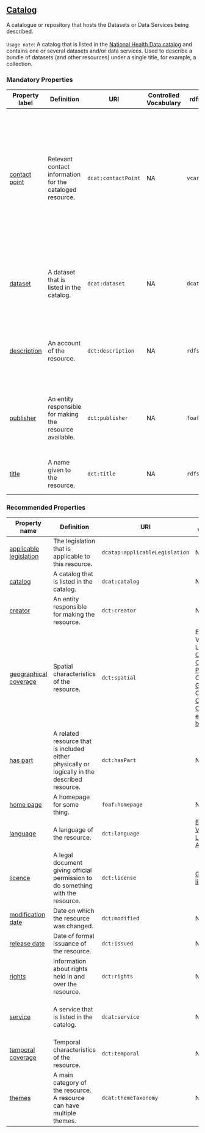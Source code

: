 ## [Catalog](https://www.w3.org/TR/vocab-dcat-3/#Class:Catalog)

A catalogue or repository that hosts the Datasets or Data Services being described. <br><br>
`Usage note`: A catalog that is listed in the [National Health Data catalog](https://catalogus.healthdata.nl/) and contains one or several datasets and/or data services. Used to describe a bundle of datasets (and other resources) under a single title, for example, a collection.

 

### Mandatory Properties

<table> 
  <thead> 
    <tr> 
      <th>Property label</th> 
      <th>Definition</th> 
      <th>URI</th> 
      <th>Controlled Vocabulary</th> 
      <th>rdfs:Range</th> 
      <th>Usage Note</th> 
      <th>Cardinality</th> 
      <th>Example</th> 
    </tr> 
  </thead> 
  <tbody> 
    <tr> 
      <td><a href="https://www.w3.org/TR/vocab-dcat-3/#Property:resource_contact_point">contact point</a></td> 
      <td>Relevant contact information for the cataloged resource.</td> 
      <td><code>dcat:contactPoint</code></td> 
      <td>NA</td> 
      <td><code>vcard:Kind</code></td> 
      <td>This property points to a contact point (department or person) that can answer questions about the catalogue. Details on how to describe these are provided under class <code>vcard:Kind</code>. <br> Whenever possible, use <strong>general contact information</strong> (for example from a department) instead of contact information of an individual.</td> 
      <td>1</td> 
      <td>TBD</td> 
    </tr> 
    <tr> 
      <td><a href="https://www.w3.org/TR/vocab-dcat-3/#Property:catalog_dataset">dataset</a></td> 
      <td>A dataset that is listed in the catalog.</td> 
      <td><code>dcat:dataset</code></td> 
      <td>NA</td> 
      <td><code>dcat:Dataset</code></td> 
      <td>Each catalog contains one or more datasets. This property serves to link datasets to a catalogue. Therefore, a dataset is always contained inside a catalogue.</td> 
      <td>1..*</td> 
      <td>TBD</td> 
    </tr> 
    <tr> 
      <td><a href="http://purl.org/dc/terms/description">description</a></td> 
      <td>An account of the resource.</td> 
      <td><code>dct:description</code></td> 
      <td>NA</td> 
      <td><code>rdfs:Literal</code></td> 
      <td>Briefly describe the catalog and what it contains. You can repeat this in multiple languages.</td> 
      <td>1..*</td> 
      <td>This catalogue describes the core metadata of AUMC Inflammatory Bowel Disease datasets. <br> This catalogue describes breast cancer imaging, clinical and omics datasets.</td> 
    </tr> 
    <tr> 
      <td><a href="http://purl.org/dc/terms/publisher">publisher</a></td> 
      <td>An entity responsible for making the resource available.</td> 
      <td><code>dct:publisher</code></td> 
      <td>NA</td> 
      <td><code>foaf:Agent</code></td> 
      <td>The organisation or individual that is the holder of the intellectual property rights of a dataset. For more details about the publisher, see the class [Agent]linkto:agent).</td> 
      <td>1</td> 
      <td>name: Radboud University Medical Center <br> identifier: <code>https://ror.org/05wg1m734</code> <br> (see class foaf: Agent)</td> 
    </tr> 
    <tr> 
      <td><a href="http://purl.org/dc/terms/title">title</a></td> 
      <td>A name given to the resource.</td> 
      <td><code>dct:title</code></td> 
      <td>NA</td> 
      <td><code>rdfs:Literal</code></td> 
      <td>Provide a unique title for your catalog, which can be repeated in multiple languages.</td> 
      <td>1..*</td> 
      <td>Healthy Brain Study</td> 
    </tr> 
  </tbody> 
</table>

### Recommended Properties 

<table> 
  <thead> 
    <tr> 
      <th>Property name</th> 
      <th>Definition</th> 
      <th>URI</th> 
      <th>Controlled Vocabulary</th> 
      <th>rdfs:Range</th> 
      <th>Usage Note</th> 
      <th>Cardinality</th> 
    </tr> 
  </thead> 
  <tbody> 
    <tr> 
      <td><a href="https://semiceu.github.io/DCAT-AP/r5r/releases/3.0.0/#applicableLegislation">applicable legislation</a></td> 
      <td>The legislation that is applicable to this resource.</td> 
      <td><code>dcatap:applicableLegislation</code></td> 
      <td>NA</td> 
      <td><code>eli:LegalResource</code></td> 
      <td>NA</td> 
      <td>0..*</td> 
    </tr> 
    <tr> 
      <td><a href="https://www.w3.org/TR/vocab-dcat-3/#Property:catalog_catalog">catalog</a></td> 
      <td>A catalog that is listed in the catalog.</td> 
      <td><code>dcat:catalog</code></td> 
      <td>NA</td> 
      <td><code>dcat:Catalog</code></td> 
      <td>For certain research projects, multiple catalogs may need to be organized in a nested manner. This property serves to connect the different catalogs with each other.</td> 
      <td>0..*</td> 
    </tr> 
    <tr> 
      <td><a href="https://www.dublincore.org/specifications/dublin-core/dcmi-terms/#creator">creator</a></td> 
      <td>An entity responsible for making the resource.</td> 
      <td><code>dct:creator</code></td> 
      <td>NA</td> 
      <td><code>foaf:Agent</code></td> 
      <td>Note that the Health-RI model diverges from DCAT-AP NL here, which reduces the maximum number of creators to 1. The Health-RI model allows the specification of multiple creators of a catalogue.</td> 
      <td>0..*</td> 
    </tr> 
    <tr> 
      <td><a href="http://purl.org/dc/terms/spatial">geographical coverage</a></td> 
      <td>Spatial characteristics of the resource.</td> 
      <td><code>dct:spatial</code></td> 
      <td>EU Vocabularies Lists: <br> 
        <a href="http://publications.europa.eu/resource/authority/continent/">Continents</a> <br> 
        <a href="http://publications.europa.eu/resource/authority/country">Countries</a> <br> 
        <a href="http://publications.europa.eu/resource/authority/place/">Places</a> <br> 
        OR <br> 
        <a href="http://sws.geonames.org/">Geonames</a> OR <br> 
        <a href="https://vocabs.cbs.nl/nl/">CBS Classificaties en begrippen</a> 
      </td> 
      <td><code>dct:Location</code></td> 
      <td>The EU Vocabularies Name Authority Lists must be used for continents, countries and places that are in those lists; if a particular location is not in one of the mentioned Named Authority Lists, Geonames URIs must be used. For districts or neighbourhoods in NL, the Dutch vocab can be used.</td> 
      <td>0..*</td> 
    </tr> 
    <tr> 
      <td><a href="http://purl.org/dc/terms/hasPart">has part</a></td> 
      <td>A related resource that is included either physically or logically in the described resource.</td> 
      <td><code>dct:hasPart</code></td> 
      <td>NA</td> 
      <td><code>dcat:Catalog</code></td> 
      <td>Use this property to establish another catalogue in this catalogue. <br> Note that deeply nested structures should be avoided, and can currently not be displayed in the National Health Data Catalogue.</td> 
      <td>0..*</td> 
    </tr> 
    <tr> 
      <td><a href="http://xmlns.com/foaf/spec/#term_homepage">home page</a></td> 
      <td>A homepage for some thing.</td> 
      <td><code>foaf:homepage</code></td> 
      <td>NA</td> 
      <td><code>foaf:Document</code></td> 
      <td>The home page of the catalogue, if available.</td> 
      <td>0..1</td> 
    </tr> 
    <tr> 
      <td><a href="http://purl.org/dc/terms/language">language</a></td> 
      <td>A language of the resource.</td> 
      <td><code>dct:language</code></td> 
      <td><a href="http://publications.europa.eu/resource/authority/language">EU Vocabularies Language Authority List</a></td> 
      <td><code>dct:LinguisticSystem</code></td> 
      <td>The value of this property must be an IRI from the provided controlled vocabulary. <br> For example: <code>http://publications.europa.eu/resource/authority/language/NLD</code></td> 
      <td>0..*</td> 
    </tr> 
    <tr> 
      <td><a href="http://purl.org/dc/terms/license">licence</a></td> 
      <td>A legal document giving official permission to do something with the resource.</td> 
      <td><code>dct:license</code></td> 
      <td><a href="https://definities.geostandaarden.nl/dcat-ap-nl/nl/">Geonovum licence list</a></td> 
      <td><code>dct:LicenseDocument</code></td> 
      <td>The licence under which the catalogue (with resource description) is made available. In the description of distributions and data services, the licences of that resources are taken up.</td> 
      <td>0..1</td> 
    </tr> 
    <tr> 
      <td><a href="http://purl.org/dc/terms/modified">modification date</a></td> 
      <td>Date on which the resource was changed.</td> 
      <td><code>dct:modified</code></td> 
      <td>NA</td> 
      <td><code>xsd:dateTime</code></td> 
      <td>NA</td> 
      <td>0..1</td> 
    </tr> 
    <tr> 
      <td><a href="http://purl.org/dc/terms/issued">release date</a></td> 
      <td>Date of formal issuance of the resource.</td> 
      <td><code>dct:issued</code></td> 
      <td>NA</td> 
      <td><code>xsd:dateTime</code></td> 
      <td>NA</td> 
      <td>0..1</td> 
    </tr> 
    <tr> 
      <td><a href="http://purl.org/dc/terms/rights">rights</a></td> 
      <td>Information about rights held in and over the resource.</td> 
      <td><code>dct:rights</code></td> 
      <td>NA</td> 
      <td><code>dct:RightsStatement</code></td> 
      <td>The rights statement should be a free-text statement placed at a web-accessible location such that the value of this property is the IRI pointing to that statement.</td> 
      <td>0..1</td> 
    </tr> 
    <tr> 
      <td><a href="https://www.w3.org/TR/vocab-dcat-3/#Property:catalog_service">service</a></td> 
      <td>A service that is listed in the catalog.</td> 
      <td><code>dcat:service</code></td> 
      <td>NA</td> 
      <td><code>dcat:DataService</code></td> 
      <td>Some datasets may have real-time Data Services (e.g., Beacon API counting individuals). IT teams should define the relationship between the catalog and the Data Service via this property. While crucial for interoperability, this property is not relevant for end-users to collect.</td> 
      <td>0..*</td> 
    </tr>
    <tr> 
      <td><a href="http://purl.org/dc/terms/temporal">temporal coverage</a></td> 
      <td>Temporal characteristics of the resource.</td> 
      <td><code>dct:temporal</code></td> 
      <td>NA</td> 
      <td><code>dct:PeriodOfTime</code></td> 
      <td>Use this property, if applicable to the catalogue, to indicate a time period the catalogue spans.</td> 
      <td>0..*</td> 
    </tr> 
    <tr> 
      <td><a href="https://www.w3.org/ns/dcat#themeTaxonomy">themes</a></td> 
      <td>A main category of the resource. A resource can have multiple themes.</td> 
      <td><code>dcat:themeTaxonomy</code></td> 
      <td>NA</td> 
      <td><code>skos:ConceptScheme</code></td> 
      <td>This property refers to a knowledge organisation system used to classify the Catalogue's Datasets. It must have at least the value <code>NAL:data-theme</code> as this is the mandatory controlled vocabulary for <code>dcat:theme</code>.</td> 
      <td>0..*</td> 
    </tr> 
  </tbody> 
</table>



